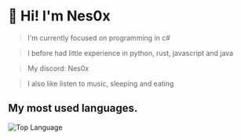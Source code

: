 # 👋 Hi! I'm Nes0x


> I'm currently focused on programming in c# 

> I before had little experience in python, rust, javascript and java

> My discord: Nes0x

> I also like listen to music, sleeping and eating

## My most used languages.

![Top Language](https://github-readme-stats.vercel.app/api/top-langs/?username=Nes0x)
